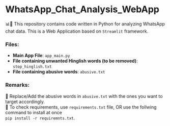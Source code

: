 # WhatsApp_Chat_Analysis_WebApp

📊📱 This repository contains code written in Python for analyzing WhatsApp chat data. This is a Web Application based on `Streamlit` framework. 

### Files:

- **Main App File**: `app_main.py`
- **File containing unwanted Hinglish words (to be removed)**: `stop_hinglish.txt`
- **File containing abusive words**: `abusive.txt`

### Remarks:

🚫 Replace/Add the abusive words in `abusive.txt` with the ones you want to target accordingly.<br>
📝  To check requirements, use `requirements.txt` file, OR use the follwing command to install at once 
<br> `pip install -r requiremnts.txt`.

    
   
